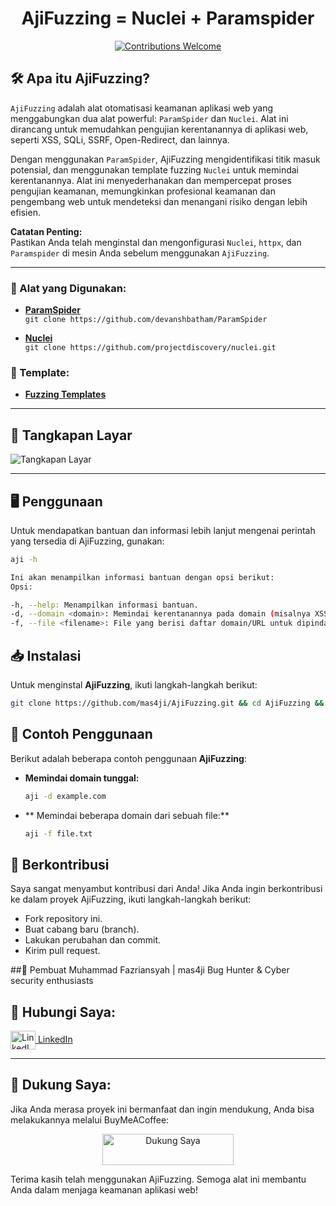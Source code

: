 <h1 align="center"> 
  AjiFuzzing = Nuclei + Paramspider
  <br>
</h1>

<p align="center">
  <a href="https://github.com/mas4ji/AjiFuzzing/issues">
    <img src="https://img.shields.io/badge/contributions-welcome-brightgreen.svg?style=flat" alt="Contributions Welcome">
  </a>
</p>

## 🛠️ Apa itu AjiFuzzing?

`AjiFuzzing` adalah alat otomatisasi keamanan aplikasi web yang menggabungkan dua alat powerful: `ParamSpider` dan `Nuclei`. Alat ini dirancang untuk memudahkan pengujian kerentanannya di aplikasi web, seperti XSS, SQLi, SSRF, Open-Redirect, dan lainnya.

Dengan menggunakan `ParamSpider`, AjiFuzzing mengidentifikasi titik masuk potensial, dan menggunakan template fuzzing `Nuclei` untuk memindai kerentanannya. Alat ini menyederhanakan dan mempercepat proses pengujian keamanan, memungkinkan profesional keamanan dan pengembang web untuk mendeteksi dan menangani risiko dengan lebih efisien.

**Catatan Penting:**  
Pastikan Anda telah menginstal dan mengonfigurasi `Nuclei`, `httpx`, dan `Paramspider` di mesin Anda sebelum menggunakan `AjiFuzzing`.

---

### 🔧 Alat yang Digunakan:
- **[ParamSpider](https://github.com/0xKayala/ParamSpider)**  
  `git clone https://github.com/devanshbatham/ParamSpider`

- **[Nuclei](https://github.com/projectdiscovery/nuclei)**  
  `git clone https://github.com/projectdiscovery/nuclei.git`

### 📑 Template:
- **[Fuzzing Templates](https://github.com/mas4ji/fuzzing-templates)**

---

## 📸 Tangkapan Layar

![Tangkapan Layar](https://github.com/0xKayala/NucleiFuzzer/assets/16838353/d29d18e2-e5b4-4f5f-b1fd-351167fa7c31)

---

## 🖥️ Penggunaan

Untuk mendapatkan bantuan dan informasi lebih lanjut mengenai perintah yang tersedia di AjiFuzzing, gunakan:

```sh
aji -h

Ini akan menampilkan informasi bantuan dengan opsi berikut:
Opsi:

-h, --help: Menampilkan informasi bantuan.
-d, --domain <domain>: Memindai kerentanannya pada domain (misalnya XSS, SQLi, SSRF, Open-Redirect, dll.).
-f, --file <filename>: File yang berisi daftar domain/URL untuk dipindai.
```

## 📥 Instalasi

Untuk menginstal **AjiFuzzing**, ikuti langkah-langkah berikut:

```bash
git clone https://github.com/mas4ji/AjiFuzzing.git && cd AjiFuzzing && sudo chmod +x install.sh && ./install.sh && nf -h && cd ..
```

## 🧪 Contoh Penggunaan

Berikut adalah beberapa contoh penggunaan **AjiFuzzing**:

- **Memindai domain tunggal:**
  ```bash
  aji -d example.com

- ** Memindai beberapa domain dari sebuah file:**
  ```bash
  aji -f file.txt

## 🤝 Berkontribusi
Saya sangat menyambut kontribusi dari Anda! Jika Anda ingin berkontribusi ke dalam proyek AjiFuzzing, ikuti langkah-langkah berikut:

- Fork repository ini.
- Buat cabang baru (branch).
- Lakukan perubahan dan commit.
- Kirim pull request.

##👤 Pembuat
Muhammad Fazriansyah | mas4ji
Bug Hunter & Cyber security enthusiasts

## 📱 Hubungi Saya:
<p align="left">
  <a href="https://linkedin.com/in/mas4ji" target="blank">
    <img align="center" src="https://upload.wikimedia.org/wikipedia/commons/0/01/LinkedIn_Logo_2013.png" alt="LinkedIn" height="30" width="40" />
    LinkedIn
  </a>
</p>

---

## 💖 Dukung Saya:
Jika Anda merasa proyek ini bermanfaat dan ingin mendukung, Anda bisa melakukannya melalui BuyMeACoffee:

<p align="center">
  <a href="https://www.buymeacoffee.com/mas4ji">
    <img src="https://cdn.buymeacoffee.com/buttons/v2/default-yellow.png" height="50" width="210" alt="Dukung Saya" />
  </a>
</p>

Terima kasih telah menggunakan AjiFuzzing. Semoga alat ini membantu Anda dalam menjaga keamanan aplikasi web!

